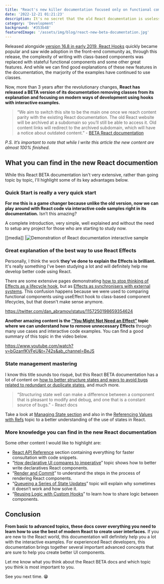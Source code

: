```yaml
---
title: "React's new killer documentation focused only on functional components"
date: '2022-12-21 01:21:23'
description: It's no secret that the old React documentation is useless most of the time because it no longer reflects the modern way of developing using this framework. In this article, we'll explore its new documentation and discuss why it's awesome.
category: 'Development'
background: '#353b48'
featuredImage: '/assets/img/blog/react-new-beta-documentation.jpg'
---
```


Released alongside [version 16.8 in early 2019, React Hooks](https://reactjs.org/blog/2019/02/06/react-v16.8.0.html) quickly became popular and saw wide adoption in the front-end community as, through this release, the complexity of writing with class-based components was replaced with stateful functional components and some other great features. And while we can find good explanations of these new features in the documentation, the marjority of the examples have continued to use classes.

Now, more than 3 years after the revolutionary changes, **React has released a BETA version of its documentation removing classes from its explanation and focusing on modern ways of development using hooks with interactive examples.**

> “We aim to switch this site to be the main one once we reach content parity with the existing React documentation. The old React website will be archived at a subdomain so you’ll still be able to access it. Old content links will redirect to the archived subdomain, which will have a notice about outdated content.” - [BETA React documentation](https://beta.reactjs.org/)

_P.S. It’s important to note that while I write this article the new content are almost 100% finished._

## What you can find in the new React documention

While this React BETA documentation isn't very extensive, rather than going topic by topic, I'll highlight some of its key advantages below.

### Quick Start is really a very quick start

**For me this is a game changer because unlike the old version, now we can play around with React code via interactive code samples right in its documentation.** Isn’t this amazing?

A complete introduction, very simple, well explained and without the need to setup any project for those who are starting to study now.

[[media]]
|![Demonstration of React documentation interactive sample](/assets/img/blog/react-docs-interaction.gif)

### Great explanation of the best way to use React Effects

Personally, I think the work **they've done to explain the Effects is brilliant.** It's really something I've been studying a lot and will definitely help me develop better code using React.

There are some extensive pages demonstrating [how to stop thinking of Effects as a lifecycle hook](https://beta.reactjs.org/learn/lifecycle-of-reactive-effects), but as [Effects as synchronisers with external systems](https://beta.reactjs.org/learn/synchronizing-with-effects). This confusion happens because we were used to comparing functional components using useEffect hook to class-based component lifecycles, but that doesn't make sense anymore.

https://twitter.com/dan_abramov/status/1157250198659354624

**Another amazing content is the [“You Might Not Need an Effect”](https://beta.reactjs.org/learn/you-might-not-need-an-effect) topic where we can understand how to remove unnecessary Effects** through many use cases and interactive code examples. You can find a good summary of this topic in the video below.

https://www.youtube.com/watch?v=bGzanfKVFeU&t=742s&ab_channel=BeJS

### State management mastering

I know this title sounds too risqué, but this React BETA documentation has a lot of content on [how to better structure states and ways to avoid bugs related to redundant or duplicate states](https://beta.reactjs.org/learn/managing-state), and much more.

> “Structuring state well can make a difference between a component that is pleasant to modify and debug, and one that is a constant source of bugs.” - React docs

Take a look at [Managing State section](https://beta.reactjs.org/learn/managing-state) and also in the [Referencing Values with Refs](https://beta.reactjs.org/learn/referencing-values-with-refs) topic to a better understanding of the use of states in React.

### More knowledge you can find in the new React documentation

Some other content I would like to highlight are:

- [React API Reference](https://beta.reactjs.org/apis/react) section containing everything for faster consultation with code snippets.
- “[How declarative UI compares to imperative](https://beta.reactjs.org/learn/reacting-to-input-with-state#how-declarative-ui-compares-to-imperative)” topic shows how to better write declaratives React components.
- “[Render and Commit](https://beta.reactjs.org/learn/render-and-commit)” to understand the steps in the process of rendering React components.
- “[Queueing a Series of State Updates](https://beta.reactjs.org/learn/queueing-a-series-of-state-updates)” topic will explain why sometimes it doesn’t work and how solve it.
- “[Reusing Logic with Custom Hooks](https://beta.reactjs.org/learn/reusing-logic-with-custom-hooks)” to learn how to share logic between components.

## Conclusion

**From basic to advanced topics, these docs cover everything you need to learn how to use the best of modern React to create user interfaces.** If you are new to the React world, this documentation will definitely help you a lot with the interactive examples. For experienced React developers, this documentation brings together several important advanced concepts that are sure to help you create better UI components.

Let me know what you think about the React BETA docs and which topic you think is most important to you.

See you next time. 😁
